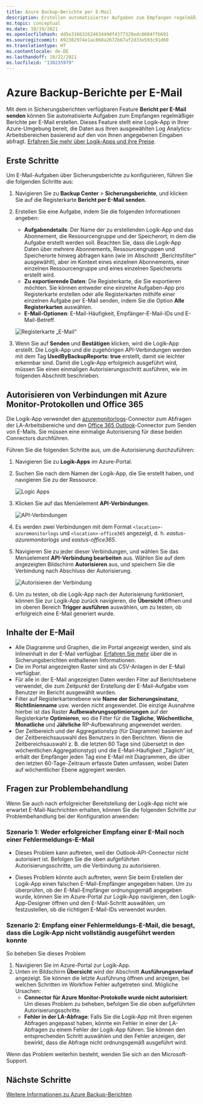 ```yaml
---
title: Azure Backup-Berichte per E-Mail
description: Erstellen automatisierter Aufgaben zum Empfangen regelmäßiger Berichte per E-Mail
ms.topic: conceptual
ms.date: 10/19/2021
ms.openlocfilehash: dd5e31663262463449df4377329edc6604ffb691
ms.sourcegitcommit: 692382974e1ac868a2672b67af2d33e593c91d60
ms.translationtype: HT
ms.contentlocale: de-DE
ms.lasthandoff: 10/22/2021
ms.locfileid: "130235979"
---
```

# <a name="email-azure-backup-reports"></a>Azure Backup-Berichte per E-Mail

Mit dem in Sicherungsberichten verfügbaren Feature **Bericht per E-Mail senden** können Sie automatisierte Aufgaben zum Empfangen regelmäßiger Berichte per E-Mail erstellen. Dieses Feature stellt eine Logik-App in Ihrer Azure-Umgebung bereit, die Daten aus Ihren ausgewählten Log Analytics-Arbeitsbereichen basierend auf den von Ihnen angegebenen Eingaben abfragt. [Erfahren Sie mehr über Logik-Apps und ihre Preise](https://azure.microsoft.com/pricing/details/logic-apps/).

## <a name="getting-started"></a>Erste Schritte

Um E-Mail-Aufgaben über Sicherungsberichte zu konfigurieren, führen Sie die folgenden Schritte aus:

1.  Navigieren Sie zu **Backup Center** > **Sicherungsberichte**, und klicken Sie auf die Registerkarte **Bericht per E-Mail senden**.
2.  Erstellen Sie eine Aufgabe, indem Sie die folgenden Informationen angeben:
    * **Aufgabendetails**: Der Name der zu erstellenden Logik-App und das Abonnement, die Ressourcengruppe und der Speicherort, in dem die Aufgabe erstellt werden soll. Beachten Sie, dass die Logik-App Daten über mehrere Abonnements, Ressourcengruppen und Speicherorte hinweg abfragen kann (wie im Abschnitt „Berichtsfilter“ ausgewählt), aber im Kontext eines einzelnen Abonnements, einer einzelnen Ressourcengruppe und eines einzelnen Speicherorts erstellt wird.
    * **Zu exportierende Daten**: Die Registerkarte, die Sie exportieren möchten. Sie können entweder eine einzelne Aufgaben-App pro Registerkarte erstellen oder alle Registerkarten mithilfe einer einzelnen Aufgabe per E-Mail senden, indem Sie die Option **Alle Registerkarten** auswählen.
    * **E-Mail-Optionen**: E-Mail-Häufigkeit, Empfänger-E-Mail-IDs und E-Mail-Betreff.

    ![Registerkarte „E-Mail“](./media/backup-azure-configure-backup-reports/email-tab.png)

3.  Wenn Sie auf **Senden** und **Bestätigen** klicken, wird die Logik-App erstellt. Die Logik-App und die zugehörigen API-Verbindungen werden mit dem Tag **UsedByBackupReports: true** erstellt, damit sie leichter erkennbar sind. Damit die Logik-App erfolgreich ausgeführt wird, müssen Sie einen einmaligen Autorisierungsschritt ausführen, wie im folgenden Abschnitt beschrieben.

## <a name="authorize-connections-to-azure-monitor-logs-and-office-365"></a>Autorisieren von Verbindungen mit Azure Monitor-Protokollen und Office 365

Die Logik-App verwendet den [azuremonitorlogs](/connectors/azuremonitorlogs/)-Connector zum Abfragen der LA-Arbeitsbereiche und den [Office 365 Outlook](/connectors/office365connector/)-Connector zum Senden von E-Mails. Sie müssen eine einmalige Autorisierung für diese beiden Connectors durchführen. 
 
Führen Sie die folgenden Schritte aus, um die Autorisierung durchzuführen:

1.  Navigieren Sie zu **Logik-Apps** im Azure-Portal.
2.  Suchen Sie nach dem Namen der Logik-App, die Sie erstellt haben, und navigieren Sie zu der Ressource.

    ![Logic Apps](./media/backup-azure-configure-backup-reports/logic-apps.png)

3.  Klicken Sie auf das Menüelement **API-Verbindungen**.

    ![API-Verbindungen](./media/backup-azure-configure-backup-reports/api-connections.png)

4.  Es werden zwei Verbindungen mit dem Format `<location>-azuremonitorlogs` und `<location>-office365` angezeigt, d. h. _eastus-azuremonitorlogs_ und _eastus-office365_.
5.  Navigieren Sie zu jeder dieser Verbindungen, und wählen Sie das Menüelement **API-Verbindung bearbeiten** aus. Wählen Sie auf dem angezeigten Bildschirm **Autorisieren** aus, und speichern Sie die Verbindung nach Abschluss der Autorisierung.

    ![Autorisieren der Verbindung](./media/backup-azure-configure-backup-reports/authorize-connections.png)

6.  Um zu testen, ob die Logik-App nach der Autorisierung funktioniert, können Sie zur Logik-App zurück navigieren, die **Übersicht** öffnen und im oberen Bereich **Trigger ausführen** auswählen, um zu testen, ob erfolgreich eine E-Mail generiert wurde.

## <a name="contents-of-the-email"></a>Inhalte der E-Mail

* Alle Diagramme und Graphen, die im Portal angezeigt werden, sind als Inlineinhalt in der E-Mail verfügbar. [Erfahren Sie mehr](configure-reports.md) über die in Sicherungsberichten enthaltenen Informationen.
* Die im Portal angezeigten Raster sind als CSV-Anlagen in der E-Mail verfügbar.
* Für alle in der E-Mail angezeigten Daten werden Filter auf Berichtsebene verwendet, die zum Zeitpunkt der Erstellung der E-Mail-Aufgabe vom Benutzer im Bericht ausgewählt wurden.
* Filter auf Registerkartenebene wie **Name der Sicherungsinstanz**, **Richtlinienname** usw. werden nicht angewendet. Die einzige Ausnahme hierbei ist das Raster **Aufbewahrungsoptimierungen** auf der Registerkarte **Optimieren**, wo die Filter für die **Tägliche**, **Wöchentliche**, **Monatliche** und **Jährliche** RP-Aufbewahrung angewendet werden.
* Der Zeitbereich und der Aggregationstyp (für Diagramme) basieren auf der Zeitbereichsauswahl des Benutzers in den Berichten. Wenn die Zeitbereichsauswahl z. B. die letzten 60 Tage sind (übersetzt in den wöchentlichen Aggregationstyp) und die E-Mail-Häufigkeit „Täglich“ ist, erhält der Empfänger jeden Tag eine E-Mail mit Diagrammen, die über den letzten 60-Tage-Zeitraum erfasste Daten umfassen, wobei Daten auf wöchentlicher Ebene aggregiert werden.

## <a name="troubleshooting-issues"></a>Fragen zur Problembehandlung

Wenn Sie auch nach erfolgreicher Bereitstellung der Logik-App nicht wie erwartet E-Mail-Nachrichten erhalten, können Sie die folgenden Schritte zur Problembehandlung bei der Konfiguration anwenden:

### <a name="scenario-1-receiving-neither-a-successful-email-nor-an-error-email"></a>Szenario 1: Weder erfolgreicher Empfang einer E-Mail noch einer Fehlermeldungs-E-Mail

* Dieses Problem kann auftreten, weil der Outlook-API-Connector nicht autorisiert ist. Befolgen Sie die oben aufgeführten Autorisierungsschritte, um die Verbindung zu autorisieren.

* Dieses Problem könnte auch auftreten, wenn Sie beim Erstellen der Logik-App einen falschen E-Mail-Empfänger angegeben haben. Um zu überprüfen, ob der E-Mail-Empfänger ordnungsgemäß angegeben wurde, können Sie im Azure-Portal zur Logik-App navigieren, den Logik-App-Designer öffnen und den E-Mail-Schritt auswählen, um festzustellen, ob die richtigen E-Mail-IDs verwendet wurden.

### <a name="scenario-2-receiving-an-error-email-that-says-that-the-logic-app-failed-to-execute-to-completion"></a>Szenario 2: Empfang einer Fehlermeldungs-E-Mail, die besagt, dass die Logik-App nicht vollständig ausgeführt werden konnte

So beheben Sie dieses Problem
1.  Navigieren Sie im Azure-Portal zur Logik-App.
2.  Unten im Bildschirm **Übersicht** wird der Abschnitt **Ausführungsverlauf** angezeigt. Sie können die letzte Ausführung öffnen und anzeigen, bei welchen Schritten im Workflow Fehler aufgetreten sind. Mögliche Ursachen:
    * **Connector für Azure Monitor-Protokolle wurde nicht autorisiert**: Um dieses Problem zu beheben, befolgen Sie die oben aufgeführten Autorisierungsschritte.
    * **Fehler in der LA-Abfrage**: Falls Sie die Logik-App mit Ihren eigenen Abfragen angepasst haben, könnte ein Fehler in einer der LA-Abfragen zu einem Fehler der Logik-App führen. Sie können den entsprechenden Schritt auswählen und den Fehler anzeigen, der bewirkt, dass die Abfrage nicht ordnungsgemäß ausgeführt wird.

Wenn das Problem weiterhin besteht, wenden Sie sich an den Microsoft-Support.

## <a name="next-steps"></a>Nächste Schritte
[Weitere Informationen zu Azure Backup-Berichten](./configure-reports.md)